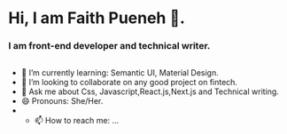 # Hi, I am Faith Pueneh 👋.
### I am front-end developer and technical writer. 
![<gmail>](https://img.shields.io/badge/<Gmail>-<red>?style=for-the-badge&logo=<Gmail>&logoColor=<#fff>)

- 🌱 I’m currently learning: Semantic UI, Material Design.
-  👯 I’m looking to collaborate on any good project on fintech.
- 💬 Ask me about Css, Javascript,React.js,Next.js and Technical writing.
- 😄 Pronouns: She/Her.
- - 📫 How to reach me: ...
<!--
**jasmineblinks/jasmineblinks** is a ✨ _special_ ✨ repository because its `README.md` (this file) appears on your GitHub profile.

Here are some ideas to get you started:

- 🔭 I’m currently working on ...
- 🌱 I’m currently learning ...
- 👯 I’m looking to collaborate on any good project ...
- 🤔 I’m looking for help with ...
- 💬 Ask me about ...
- 📫 How to reach me: ...
- 😄 Pronouns: She/Her ...
- ⚡ Fun fact: ...
-->
